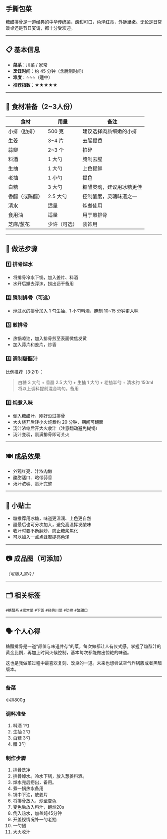 ## 手撕包菜

糖醋排骨是一道经典的中华传统菜，酸甜可口，色泽红亮，外酥里嫩。无论是日常饭桌还是节日宴请，都十分受欢迎。

---

## 📋 基本信息

- **菜系**：川菜 / 家常
- **烹饪时间**：约 45 分钟（含腌制时间）
- **难度**：⭐⭐⭐（适中）
- **推荐指数**：★★★★★

---

## 🧂 食材准备（2~3人份）

| 食材           | 用量           | 备注                         |
|----------------|----------------|------------------------------|
| 小排（肋排）   | 500 克         | 建议选择肉质细嫩的小排       |
| 生姜           | 3~4 片         | 去腥提香                     |
| 蒜瓣           | 2~3 个         | 拍碎                         |
| 料酒           | 1 大勺         | 腌制去腥                     |
| 生抽           | 1 大勺         | 上色提鲜                     |
| 老抽           | 1 小勺         | 提色                         |
| 白糖           | 3 大勺         | 糖醋灵魂，建议用冰糖更佳     |
| 香醋（或陈醋） | 2.5 大勺       | 控制酸度，灵魂味道之一       |
| 清水           | 适量           | 炖煮使用                     |
| 食用油         | 适量           | 用于煎排骨                   |
| 芝麻/葱花      | 少许（可选）   | 装饰用                       |

---

## 🔪 做法步骤

### 1️⃣ 排骨焯水

- 将排骨冷水下锅，加入姜片、料酒
- 水开后撇去浮沫，捞出沥干备用

### 2️⃣ 腌制排骨（可选）

- 焯过水的排骨加入 1 勺生抽、1 小勺料酒，腌制 10~15 分钟更入味

### 3️⃣ 煎排骨

- 热锅凉油，加入排骨煎至表面微焦发黄
- 加入蒜片和姜片，炒香

### 4️⃣ 调制糖醋汁

比例推荐（3:2:1）：  
> 白糖 3 大勺 + 香醋 2.5 大勺 + 生抽 1 大勺 + 老抽半勺 + 清水约 150ml  
将以上调料提前混合均匀，备用

### 5️⃣ 炖煮入味

- 倒入糖醋汁，刚好没过排骨
- 大火烧开后转小火炖煮约 20 分钟，期间可翻面
- 汤汁浓缩后开大火收汁（注意翻动避免糊锅）
- 汤汁变稠，裹满排骨即可关火

---

## 🍽️ 成品效果

- 外观红亮、汁浓肉嫩
- 酸甜适口、略带蒜香
- 汤汁浓稠、裹汁完整

---

## 🧠 小贴士

- 糖推荐用冰糖，味道更温润、上色更自然
- 醋最后也可分次加入，避免高温挥发酸味
- 收汁时要不断翻炒，防止糖浆焦化
- 可以加入一点点蜂蜜提亮色泽

---

## 📷 成品图（可添加）

_（可插入照片）_

---

## 🗂️ 相关标签

`#糖醋系` `#家常菜` `#下饭` `#经典川菜` `#肋排` `#酸甜口`

---

## 🗣️ 个人心得

糖醋排骨是一道“颜值与味道并存”的菜，每次做都让人有仪式感。掌握了糖醋汁的黄金比例，再加上时间火候控制，基本每次都能做出惊艳的味道。

这也是我做菜过程中最喜欢复刻、改良的一道。未来也想尝试空气炸锅版或者黑醋版本。

---


### 备菜
小排800g

### 调料准备
1. 料酒 1勺
2. 生抽 2勺
3. 白糖 3勺
4. 醋 3勺

### 制作步骤
1. 排骨洗净
2. 排骨焯水。冷水下锅，放入葱姜料酒。
3. 焯水完后捞出，备用。
4. 煮一锅热水备用
5. 锅中下油，放姜片
6. 将排骨放入，炒至变色
7. 变色后放入料汁，翻炒20s
8. 倒入热水，加盖炖45分钟
9. 开盖视情况补一勺老抽
10. 一勺醋
11. 大火收汁